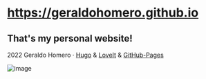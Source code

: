 
# https://geraldohomero.github.io

## That's my personal website!

2022 Geraldo Homero · [Hugo](https://gohugo.io/) & [LoveIt](https://github.com/dillonzq/LoveIt) & [GitHub-Pages](https://pages.github.com/)

![image](https://user-images.githubusercontent.com/70844369/212449692-1ba86d01-8711-4fd3-acee-f054efea5136.png#vitrinedev)
